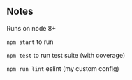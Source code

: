 ## Notes

Runs on node 8+

`npm start` to run

`npm test` to run test suite (with coverage)

`npm run lint` eslint (my custom config)